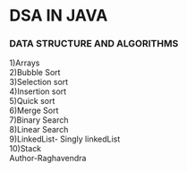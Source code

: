 # DSA IN JAVA
<h3>DATA STRUCTURE AND ALGORITHMS</h3>
1)Arrays<br>
2)Bubble Sort<br>
3)Selection sort <br>
4)Insertion sort <br>
5)Quick sort  <br>
6)Merge Sort <br>
7)Binary Search <br> 
8)Linear Search<br>
9)LinkedList- Singly linkedList<br>
10)Stack<br>
Author-Raghavendra
